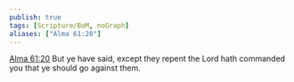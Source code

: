 ```yaml
---
publish: true
tags: [Scripture/BoM, noGraph]
aliases: ["Alma 61:20"]
---
```

[Alma 61:20](https://churchofjesuschrist.org/study/scriptures/bofm/alma/61?lang=eng&id=p20#p20) But ye have said, except they repent the Lord hath commanded you that ye should go against them.
